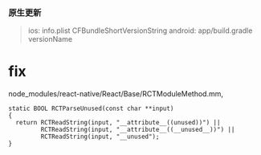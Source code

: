 ### 原生更新

> ios: info.plist CFBundleShortVersionString
android: app/build.gradle versionName

# fix
node_modules/react-native/React/Base/RCTModuleMethod.mm,

```
static BOOL RCTParseUnused(const char **input)
{
  return RCTReadString(input, "__attribute__((unused))") ||
         RCTReadString(input, "__attribute__((__unused__))") ||
         RCTReadString(input, "__unused");
}

```
